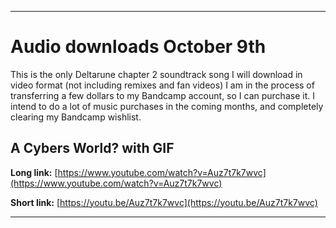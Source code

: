 
***

# Audio downloads October 9th

This is the only Deltarune chapter 2 soundtrack song I will download in video format (not including remixes and fan videos) I am in the process of transferring a few dollars to my Bandcamp account, so I can purchase it. I intend to do a lot of music purchases in the coming months, and completely clearing my Bandcamp wishlist.

## A Cybers World? with GIF

**Long link:** [https://www.youtube.com/watch?v=Auz7t7k7wvc](https://www.youtube.com/watch?v=Auz7t7k7wvc)

**Short link:** [https://youtu.be/Auz7t7k7wvc](https://youtu.be/Auz7t7k7wvc)

***


